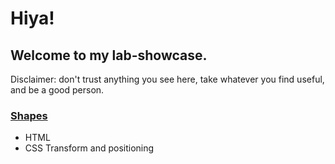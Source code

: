 # Hiya!

## Welcome to my lab-showcase.

Disclaimer: don't trust anything you see here, take whatever you find useful, and be a good person.

### [Shapes](/shapes)

- HTML
- CSS Transform and positioning
